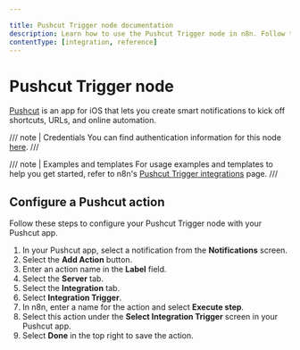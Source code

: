 ```yaml
---

title: Pushcut Trigger node documentation
description: Learn how to use the Pushcut Trigger node in n8n. Follow technical documentation to integrate Pushcut Trigger node into your workflows.
contentType: [integration, reference]
---
```


# Pushcut Trigger node

[Pushcut](https://pushcut.io) is an app for iOS that lets you create smart notifications to kick off shortcuts, URLs, and online automation.

/// note | Credentials
You can find authentication information for this node [here](/integrations/builtin/credentials/pushcut.md).
///

///  note  | Examples and templates
For usage examples and templates to help you get started, refer to n8n's [Pushcut Trigger integrations](https://n8n.io/integrations/pushcut-trigger/) page.
///

## Configure a Pushcut action

Follow these steps to configure your Pushcut Trigger node with your Pushcut app.

1. In your Pushcut app, select a notification from the **Notifications** screen.
2. Select the **Add Action** button.
3. Enter an action name in the **Label** field.
4. Select the **Server** tab.
5. Select the **Integration** tab.
6. Select **Integration Trigger**.
7. In n8n, enter a name for the action and select **Execute step**.
8. Select this action under the **Select Integration Trigger** screen in your Pushcut app.
9. Select **Done** in the top right to save the action.

